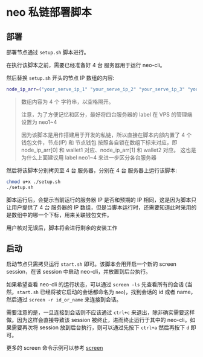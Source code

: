# neo 私链部署脚本

## 部署

部署节点通过 `setup.sh` 脚本进行。

在执行该脚本之前，需要已经准备好 4 台 服务器用于运行 neo-cli。

然后替换 `setup.sh` 开头的节点 IP 数组的内容:

```bash
node_ip_arr=("your_serve_ip_1" "your_serve_ip_2" "your_serve_ip_3" "your_serve_ip_4")
```

> 数组内容为 4 个 字符串，以空格隔开。
>
> 注意，为了方便记忆和区分，最好将四台服务器的 label 在 VPS 的管理端设置为 neo1~4
>
> 因为该脚本是用作搭建用于开发的私链，所以直接在脚本内部内置了 4 个 钱包文件，节点(IP) 和 节点钱包
> 按照各自锁在数组下标来对应，即 node_ip_arr[0] 和 wallet1 对应、node_ip_arr[1] 和 wallet2 对应。
> 这也是为什么上面建议用 label neo1~4 来进一步区分各台服务器

然后将该脚本分别拷贝至 4 台 服务器，分别在 4 台 服务器上运行该脚本:

```bash
chmod u+x ./setup.sh
./setup.sh
```

脚本运行后，会提示当前运行的服务器 IP 是否和预期的 IP 相同，这是因为脚本只让用户提供了 4 台 服务器的 IP 数组，但是当脚本运行时，还需要知道此时采用的是数组中的哪一个下标，用来关联钱包文件。

用户核对无误后，脚本将会进行剩余的安装工作

## 启动

启动节点只需拷贝运行 `start.sh` 即可。该脚本会用开启一个新的 screen session，在该 session 中启动 neo-cli，并放置到后台执行。

如果希望查看 neo-cli 的运行状态，可以通过 `screen -ls` 先查看所有的会话 (当然，`start.sh` 已经将被它启动的会话都命名为 `neo`)，找到会话的 id 或者 name，然后通过 `screen -r id_or_name` 来连接到会话。

需要注意的是，一旦连接到会话则不应该通过 `ctrl+c` 来退出，除非确实需要这样做。因为这样会直接导致该 session 被终止，进而终止运行于其中的 neo-cli。如果需要再次将 session 放到后台执行，则可以通过先按下 `ctrl+a` 然后再按下 `d` 即可。

更多的 screen 命令示例可以参考 [screen](https://www.tecmint.com/screen-command-examples-to-manage-linux-terminals/)

